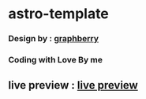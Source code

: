 # astro-template
### Design by : [graphberry](graphberry.com)
### Coding with Love By me 
## live preview : [live preview](https://elhoussnimed.github.io/astro-template/)
